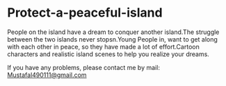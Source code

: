 # Protect-a-peaceful-island

People on the island have a dream to conquer another island.The struggle between the two islands never stopsn.Young People in, want to get along with each other in peace, so they have made a lot of effort.Cartoon characters and realistic island scenes to help you realize your dreams.

If you have any problems, please contact me by mail: Mustafal490111@gmail.com
